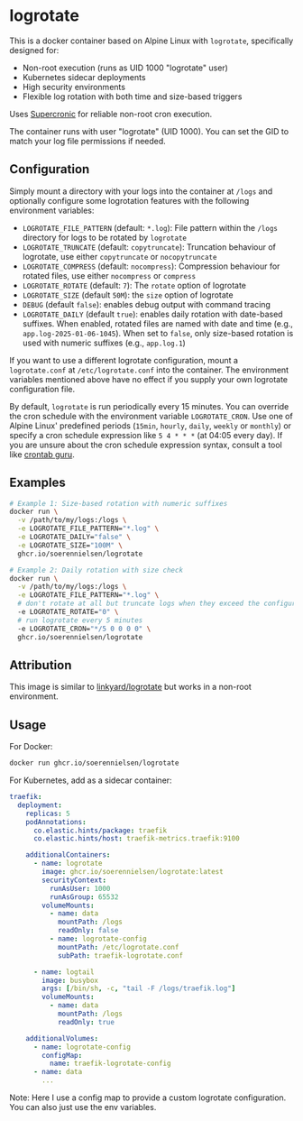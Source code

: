 
# logrotate

This is a docker container based on Alpine Linux with `logrotate`, specifically designed for:
- Non-root execution (runs as UID 1000 "logrotate" user)
- Kubernetes sidecar deployments
- High security environments
- Flexible log rotation with both time and size-based triggers

Uses [Supercronic](https://github.com/aptible/supercronic) for reliable non-root cron execution.

The container runs with user "logrotate" (UID 1000). You can set the GID to match your log file permissions if needed.
 
## Configuration

Simply mount a directory with your logs into the container at `/logs` and optionally
configure some logrotation features with the following environment variables:

- `LOGROTATE_FILE_PATTERN` (default: `*.log`): File pattern within the `/logs` directory for logs
  to be rotated by `logrotate`
- `LOGROTATE_TRUNCATE` (default: `copytruncate`): Truncation behaviour of logrotate, use either
  `copytruncate` or `nocopytruncate`
- `LOGROTATE_COMPRESS` (default: `nocompress`): Compression behaviour for rotated files, use
  either `nocompress` or `compress`
- `LOGROTATE_ROTATE` (default: `7`): The `rotate` option of logrotate
- `LOGROTATE_SIZE` (default `50M`): the `size` option of logrotate
- `DEBUG` (default `false`): enables debug output with command tracing
- `LOGROTATE_DAILY` (default `true`): enables daily rotation with date-based suffixes. When enabled,
  rotated files are named with date and time (e.g., `app.log-2025-01-06-1045`). When set to `false`,
  only size-based rotation is used with numeric suffixes (e.g., `app.log.1`)

If you want to use a different logrotate configuration, mount a `logrotate.conf` at `/etc/logrotate.conf`
into the container. The environment variables mentioned above have no effect if you supply your own
logrotate configuration file.

By default, `logrotate` is run periodically every 15 minutes. You can override the cron schedule with
the environment variable `LOGROTATE_CRON`. Use one of Alpine Linux' predefined periods
(`15min`, `hourly`, `daily`, `weekly` or `monthly`) or specify a cron schedule expression like
`5 4 * * *` (at 04:05 every day). If you are unsure about the cron schedule expression syntax,
consult a tool like [crontab guru](https://crontab.guru/).

## Examples

```bash
# Example 1: Size-based rotation with numeric suffixes
docker run \
  -v /path/to/my/logs:/logs \
  -e LOGROTATE_FILE_PATTERN="*.log" \
  -e LOGROTATE_DAILY="false" \
  -e LOGROTATE_SIZE="100M" \
  ghcr.io/soerennielsen/logrotate

# Example 2: Daily rotation with size check
docker run \
  -v /path/to/my/logs:/logs \
  -e LOGROTATE_FILE_PATTERN="*.log" \
  # don't rotate at all but truncate logs when they exceed the configured rotation size
  -e LOGROTATE_ROTATE="0" \
  # run logrotate every 5 minutes
  -e LOGROTATE_CRON="*/5 0 0 0 0" \
  ghcr.io/soerennielsen/logrotate
```

## Attribution

This image is similar to [linkyard/logrotate](https://github.com/linkyard/docker-logrotate)
but works in a non-root environment.

## Usage

For Docker:
```bash
docker run ghcr.io/soerennielsen/logrotate
```

For Kubernetes, add as a sidecar container:
```yaml
traefik:
  deployment:
    replicas: 5
    podAnnotations:
      co.elastic.hints/package: traefik
      co.elastic.hints/host: traefik-metrics.traefik:9100

    additionalContainers:
      - name: logrotate
        image: ghcr.io/soerennielsen/logrotate:latest
        securityContext:
          runAsUser: 1000
          runAsGroup: 65532
        volumeMounts:
          - name: data
            mountPath: /logs
            readOnly: false
          - name: logrotate-config
            mountPath: /etc/logrotate.conf
            subPath: traefik-logrotate.conf

      - name: logtail
        image: busybox
        args: [/bin/sh, -c, "tail -F /logs/traefik.log"]
        volumeMounts:
          - name: data
            mountPath: /logs
            readOnly: true

    additionalVolumes:
      - name: logrotate-config
        configMap:
          name: traefik-logrotate-config
      - name: data
        ...

```

Note: Here I use a config map to provide a custom logrotate configuration. You can also just use the env variables.
